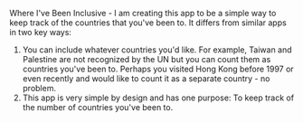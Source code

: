 Where I've Been Inclusive - I am creating this app to be a simple way to keep track of the countries that you've been to. It differs from similar apps in two key ways: 

1. You can include whatever countries you'd like. For example, Taiwan and Palestine are not recognized by the UN but you can count them as countries you've been to. Perhaps you visited Hong Kong before 1997 or even recently and would like to count it as a separate country - no problem. 
2. This app is very simple by design and has one purpose: To keep track of the number of countries you've been to. 